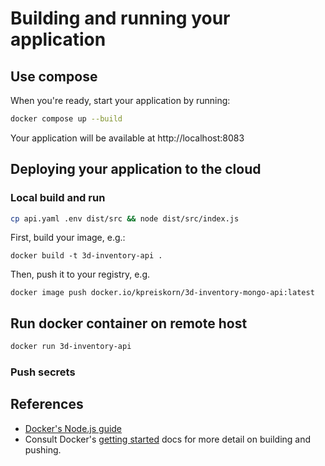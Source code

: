 # Building and running your application

## Use compose

When you're ready, start your application by running:

```bash
docker compose up --build
```

Your application will be available at http://localhost:8083

## Deploying your application to the cloud

### Local build and run

```bash
cp api.yaml .env dist/src && node dist/src/index.js
```

First, build your image, e.g.:

```docker
docker build -t 3d-inventory-api .
```

Then, push it to your registry, e.g.

```docker
docker image push docker.io/kpreiskorn/3d-inventory-mongo-api:latest
```

## Run docker container on remote host

```bash
docker run 3d-inventory-api
```

### Push secrets

## References

* [Docker's Node.js guide](https://docs.docker.com/language/nodejs/)
* Consult Docker's [getting started](https://docs.docker.com/go/get-started-sharing/)
docs for more detail on building and pushing.
